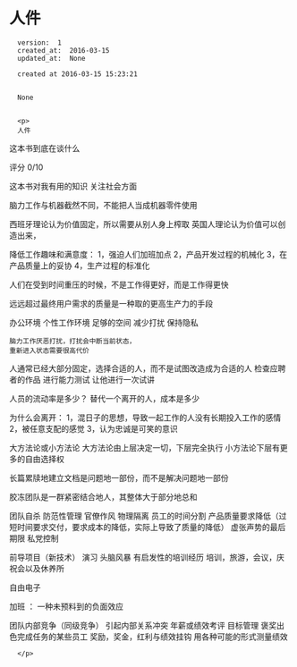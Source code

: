 
  # 人件

      version:  1
      created_at:  2016-03-15
      updated_at:  None

      created at 2016-03-15 15:23:21 


      None


      <p>
      人件
这本书到底在谈什么

评分
0/10

这本书对我有用的知识
关注社会方面 

脑力工作与机器截然不同，不能把人当成机器零件使用 


西班牙理论认为价值固定，所以需要从别人身上榨取 
英国人理论认为价值可以创造出来， 

降低工作趣味和满意度： 
	1，强迫人们加班加点 
	2，产品开发过程的机械化 
	3，在产品质量上的妥协 
	4，生产过程的标准化 

	 

人们在受到时间重压的时候，不是工作得更好，而是工作得更快 

远远超过最终用户需求的质量是一种取的更高生产力的手段 


办公环境 
	个性工作环境 
	足够的空间 
	减少打扰 
	保持隐私 
	 
	脑力工作厌恶打扰，打扰会中断当前状态， 
	重新进入状态需要很高代价 

	 

人通常已经大部分固定，选择合适的人，而不是试图改造成为合适的人 
检查应聘者的作品 
进行能力测试 
让他进行一次试讲 




人员的流动率是多少？ 
替代一个离开的人，成本是多少 



为什么会离开： 
	1，混日子的思想，导致一起工作的人没有长期投入工作的感情 
	2，被任意支配的感觉 
	3，认为忠诚是可笑的意识 

	 
大方法论或小方法论 
	大方法论由上层决定一切，下层完全执行 
	小方法论下层有更多的自由选择权 

	 
长篇累牍地建立文档是问题地一部份，而不是解决问题地一部份 



胶冻团队是一群紧密结合地人，其整体大于部分地总和 

 

团队自杀 
	防范性管理 
	官僚作风 
	物理隔离 
	员工的时间分割 
	产品质量要求降低（过短时间要求交付，要求成本的降低，实际上导致了质量的降低） 
	虚张声势的最后期限 
	私党控制 



前导项目（新技术） 
演习 
头脑风暴 
有启发性的培训经历 
培训，旅游，会议，庆祝会以及休养所 


自由电子 


加班 ： 一种未预料到的负面效应 


团队内部竞争（同级竞争）  引起内部关系冲突 
	年薪或绩效考评 
	目标管理 
	褒奖出色完成任务的某些员工 
	奖励，奖金，红利与绩效挂钩 
	用各种可能的形式测量绩效 

	 
	 
	 
	
      </p>

  